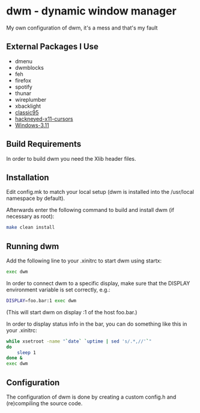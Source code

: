 # dwm - dynamic window manager

My own configuration of dwm, it's a mess and that's my fault

## External Packages I Use

-   dmenu
-   dwmblocks
-   feh
-   firefox
-   spotify
-   thunar
-   wireplumber
-   xbacklight
-   [classic95](https://github.com/quadpixels/classic95)
-   [hackneyed-x11-cursors](https://gitlab.com/Enthymeme/hackneyed-x11-cursors.git)
-   [Windows-3.11](https://github.com/B00merang-Project/Windows-3.11)

## Build Requirements

In order to build dwm you need the Xlib header files.

## Installation

Edit config.mk to match your local setup (dwm is installed into
the /usr/local namespace by default).

Afterwards enter the following command to build and install dwm (if
necessary as root):

```bash
make clean install
```

## Running dwm

Add the following line to your .xinitrc to start dwm using startx:

```bash
exec dwm
```

In order to connect dwm to a specific display, make sure that
the DISPLAY environment variable is set correctly, e.g.:

```bash
DISPLAY=foo.bar:1 exec dwm
```

(This will start dwm on display :1 of the host foo.bar.)

In order to display status info in the bar, you can do something
like this in your .xinitrc:

```bash
while xsetroot -name "`date` `uptime | sed 's/.*,//'`"
do
    sleep 1
done &
exec dwm
```

## Configuration

The configuration of dwm is done by creating a custom config.h
and (re)compiling the source code.
